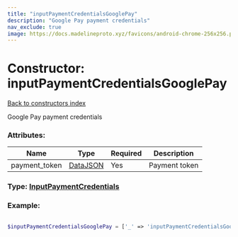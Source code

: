 ```yaml
---
title: "inputPaymentCredentialsGooglePay"
description: "Google Pay payment credentials"
nav_exclude: true
image: https://docs.madelineproto.xyz/favicons/android-chrome-256x256.png
---
```

# Constructor: inputPaymentCredentialsGooglePay  
[Back to constructors index](/API_docs/constructors/index.html)



Google Pay payment credentials

### Attributes:

| Name     |    Type       | Required | Description |
|----------|---------------|----------|-------------|
|payment\_token|[DataJSON](/API_docs/types/DataJSON.html) | Yes|Payment token|



### Type: [InputPaymentCredentials](/API_docs/types/InputPaymentCredentials.html)


### Example:

```php

$inputPaymentCredentialsGooglePay = ['_' => 'inputPaymentCredentialsGooglePay', 'payment_token' => DataJSON];
```  
